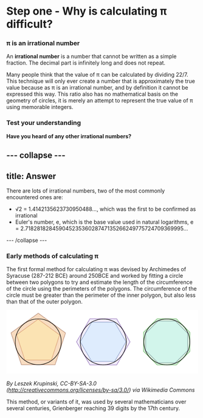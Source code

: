 # Step one - Why is calculating π difficult?

### π is an irrational number

An **irrational number** is a number that cannot be written as a simple fraction. The decimal part is infinitely long and does not repeat.

Many people think that the value of π can be calculated by dividing 22/7. This technique will only ever create a number that is approximately the true value because as π is an irrational number, and by definition it cannot be expressed this way. This ratio also has no mathematical basis on the geometry of circles, it is merely an attempt to represent the true value of π using memorable integers.

### Test your understanding
**Have you heard of any other irrational numbers?**

--- collapse ---
---
title: Answer
---
There are lots of irrational numbers, two of the most commonly encountered ones are:
- √2 = 1.4142135623730950488…, which was the first to be confirmed as irrational
- Euler's number, e, which is the base value used in natural logarithms, e = 2.71828182845904523536028747135266249775724709369995...

--- /collapse ---


### Early methods of calculating π
The first formal method for calculating π was devised by Archimedes of Syracuse (287-212 BCE) around 250BCE and worked by fitting a circle between two polygons to try and estimate the length of the circumference of the circle using the perimeters of the polygons. The circumference of the circle must be greater than the perimeter of the inner polygon, but also less than that of the outer polygon.

![π can be estimated by computing the perimeters of circumscribed and inscribed polygons](images/archimedes-pi.png)

*By Leszek Krupinski,  CC-BY-SA-3.0 (http://creativecommons.org/licenses/by-sa/3.0/) via Wikimedia Commons*

This method, or variants of it, was used by several mathematicians over several centuries, Grienberger reaching 39 digits by the 17th century.
